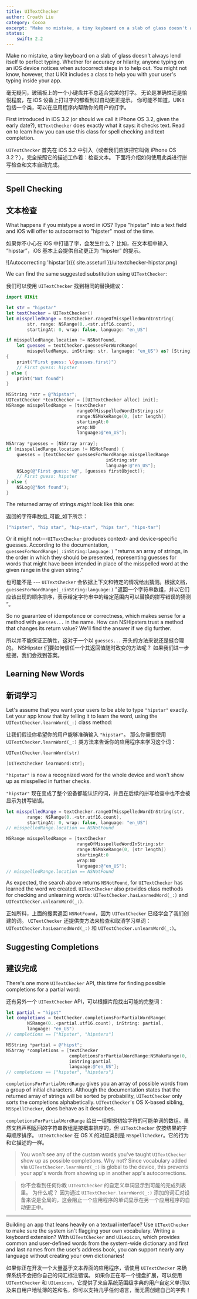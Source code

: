 ```yaml
---
title: UITextChecker
author: Croath Liu
category: Cocoa
excerpt: "Make no mistake, a tiny keyboard on a slab of glass doesn't always lend itself to perfect typing. Whether for accuracy or hilarity, anyone typing on an iOS device notices when autocorrect steps in to help out. You might not know, however, that UIKit includes a class to help you with your user's typing inside your app."
status:
    swift: 2.2
---
```


Make no mistake, a tiny keyboard on a slab of glass doesn't always lend itself to perfect typing. Whether for accuracy or hilarity, anyone typing on an iOS device notices when autocorrect steps in to help out. You might not know, however, that UIKit includes a class to help you with your user's typing inside your app.

毫无疑问，玻璃板上的一个小键盘并不总适合完美的打字。 无论是准确性还是愉悦程度，在 iOS 设备上打过字的都看到过自动更正提示。 你可能不知道，UIKit 包括一个类，可以在应用程序内帮助你的用户的打字。

First introduced in iOS 3.2 (or should we call it iPhone OS 3.2, given the early date?), `UITextChecker` does exactly what it says: it checks text. Read on to learn how you can use this class for spell checking and text completion.

`UITextChecker` 首先在 iOS 3.2 中引入（或者我们应该把它叫做 iPhone OS 3.2？），完全按照它的描述工作着：检查文本。 下面将介绍如何使用此类进行拼写检查和文本自动完成。

---

## Spell Checking

## 文本检查

What happens if you mistype a word in iOS? Type "hipstar" into a text field and iOS will offer to autocorrect to "hipster" most of the time. 

如果你不小心在 iOS 中打错了字，会发生什么？ 比如，在文本框中输入 “hipstar”，iOS 基本上会提供自动更正为 “hipster” 的提示。

![Autocorrecting 'hipstar']({{ site.asseturl }}/uitextchecker-hipstar.png)

We can find the same suggested substitution using `UITextChecker`:

我们可以使用 `UITextChecker` 找到相同的替换建议：

```swift
import UIKit

let str = "hipstar"
let textChecker = UITextChecker()
let misspelledRange = textChecker.rangeOfMisspelledWordInString(
        str, range: NSRange(0..<str.utf16.count), 
        startingAt: 0, wrap: false, language: "en_US")

if misspelledRange.location != NSNotFound,
    let guesses = textChecker.guessesForWordRange(
        misspelledRange, inString: str, language: "en_US") as? [String] 
{
    print("First guess: \(guesses.first)")
    // First guess: hipster
} else {
    print("Not found")
}
```
```objective-c
NSString *str = @"hipstar";
UITextChecker *textChecker = [[UITextChecker alloc] init];
NSRange misspelledRange = [textChecker 
                           rangeOfMisspelledWordInString:str 
                           range:NSMakeRange(0, [str length]) 
                           startingAt:0 
                           wrap:NO 
                           language:@"en_US"];
                             
NSArray *guesses = [NSArray array];
if (misspelledRange.location != NSNotFound) {
    guesses = [textChecker guessesForWordRange:misspelledRange 
                                      inString:str 
                                      language:@"en_US"];
    NSLog(@"First guess: %@", [guesses firstObject]);
    // First guess: hipster
} else {
    NSLog(@"Not found");
}
```

The returned array of strings _might_ look like this one:

返回的字符串数组_可能_如下所示：

```swift
["hipster", "hip star", "hip-star", "hips tar", "hips-tar"]
```

Or it might not---`UITextChecker` produces context- and device-specific guesses. According to the documentation, `guessesForWordRange(_:inString:language:)` "returns an array of strings, in the order in which they should be presented, representing guesses for words that might have been intended in place of the misspelled word at the given range in the given string."

也可能不是 --- `UITextChecker` 会依据上下文和特定的情况给出猜测。根据文档，`guessesForWordRange(_:inString:language:)` "返回一个字符串数组，并以它们应该出现的顺序排序，表示给定字符串中的给定范围内可以替换的拼写错误的猜测 “。

So no guarantee of idempotence or correctness, which makes sense for a method with `guesses...` in the name. How can NSHipsters trust a method that changes its return value? We'll find the answer if we dig further.

所以并不能保证正确性，这对于一个以 `guesses...` 开头的方法来说还是挺合理的。 NSHipster 们要如何信任一个其返回值随时改变的方法呢？ 如果我们进一步挖掘，我们会找到答案。

## Learning New Words

## 新词学习

Let's assume that you want your users to be able to type `"hipstar"` exactly. Let your app know that by telling it to learn the word, using the `UITextChecker.learnWord(_:)` class method:

让我们假设你希望你的用户能够准确输入 `"hipstar"`。 那么你需要使用 `UITextChecker.learnWord(_:)` 类方法来告诉你的应用程序来学习这个词：

```swift
UITextChecker.learnWord(str)
```
```objective-c
[UITextChecker learnWord:str];
```

`"hipstar"` is now a recognized word for the whole device and won't show up as misspelled in further checks.

`"hipstar"` 现在变成了整个设备都能认识的词，并且在后续的拼写检查中也不会被显示为拼写错误。

```swift
let misspelledRange = textChecker.rangeOfMisspelledWordInString(str, 
        range: NSRange(0..<str.utf16.count), 
        startingAt: 0, wrap: false, language: "en_US")
// misspelledRange.location == NSNotFound
```
```objective-c
NSRange misspelledRange = [textChecker 
                           rangeOfMisspelledWordInString:str 
                           range:NSMakeRange(0, [str length]) 
                           startingAt:0 
                           wrap:NO 
                           language:@"en_US"];
// misspelledRange.location == NSNotFound
```

As expected, the search above returns `NSNotFound`, for `UITextChecker` has learned the word we created. `UITextChecker` also provides class methods for checking and unlearning words: `UITextChecker.hasLearnedWord(_:)` and `UITextChecker.unlearnWord(_:)`.

正如所料，上面的搜索返回 `NSNotFound`，因为 `UITextChecker` 已经学会了我们创建的词。 `UITextChecker` 还提供类方法来检查和取消学习单词：`UITextChecker.hasLearnedWord(_:)` 和 `UITextChecker.unlearnWord(_:)`。

## Suggesting Completions

## 建议完成

There's one more `UITextChecker` API, this time for finding possible completions for a partial word:

还有另外一个 `UITextChecker` API，可以根据片段找出可能的完整词：

```swift
let partial = "hipst"
let completions = textChecker.completionsForPartialWordRange(
        NSRange(0..<partial.utf16.count), inString: partial, 
        language: "en_US")
// completions == ["hipster", "hipsters"]
```
```objective-c
NSString *partial = @"hipst";
NSArray *completions = [textChecker
                        completionsForPartialWordRange:NSMakeRange(0, [partial length])
                        inString:partial
                        language:@"en_US"];
// completions == ["hipster", "hipsters"]
```

`completionsForPartialWordRange` gives you an array of possible words from a group of initial characters. Although the documentation states that the returned array of strings will be sorted by probability, `UITextChecker` only sorts the completions alphabetically. `UITextChecker`'s OS X-based sibling,  `NSSpellChecker`, does behave as it describes.

`completionsForPartialWordRange` 给出一组根据初始字符的可能单词的数组。虽然文档声明返回的字符串数组是按概率排序的，但 `UITextChecker` 仅按结果的字母顺序排序。 `UITextChecker` 在 OS X 的对应类别是 `NSSpellChecker`。它的行为和它描述的一样。

> You won't see any of the custom words you've taught `UITextChecker` show up as possible completions. Why not? Since vocabulary added via `UITextChecker.learnWord(_:)` is global to the device, this prevents your app's words from showing up in another app's autocorrections.

> 你不会看到任何你教 `UITextChecker` 的自定义单词显示到可能的完成列表里。 为什么呢？ 因为通过 `UITextChecker.learnWord(_:)` 添加的词汇对设备来说是全局的，这会阻止一个应用程序的单词显示在另一个应用程序的自动更正中。

---

Building an app that leans heavily on a textual interface? Use `UITextChecker` to make sure the system isn't flagging your own vocabulary. Writing a keyboard extension? With `UITextChecker` and `UILexicon`, which provides common and user-defined words from the system-wide dictionary and first and last names from the user’s address book, you can support nearly any language without creating your own dictionaries!

如果你正在开发一个大量基于文本界面的应用程序，请使用 `UITextChecker` 来确保系统不会把你自己的词汇标注错误。 如果你正在写一个键盘扩展，可以使用 `UITextChecker` 和 `UILexicon`，它提供了来自系统范围级字典的用户自定义单词以及来自用户地址簿的姓和名，你可以支持几乎任何语言，而无需创建自己的字典！
